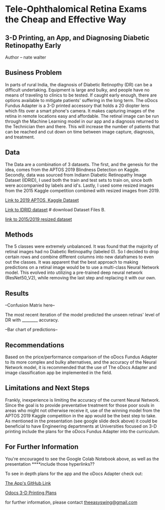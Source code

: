 # Tele-Ophthalomical Retina Exams the Cheap and Effective Way 
## 3-D Printing, an App, and Diagnosing Diabetic Retinopathy Early

Author – nate walter

## Business Problem
In parts of rural India, the diagnosis of Diabetic Retinopthy (DR) can be a difficult undertaking. Equipment is large and bulky, and people have no means of traveling to clinics to be tested. If caught early enough, there are options available to mitigate patients' suffering in the long term. The oDocs Fundus Adapter is a 3-D printed accessory that holds a 20 diopter lens which fits over a smart phone's camera. It makes capturing images of the retina in remote locations easy and affordable. The retinal image can be run through the Machine Learning model in our app and a diagnosis returned to the Technician then and there. This will increase the number of patients that can be reached and cut down on time between image capture, diagnosis, and treatment. 


## Data
The Data are a combination of 3 datasets. The first, and the genesis for the idea, comes from the APTOS 2019 Blindness Detection on Kaggle. Secondly, data was sourced from Indiann Diabetic Retinopathy Image Dataset (IDRID), I used both the train and test sets to train on, since both were accompanied by labels and id's. Lastly, I used some resized images from the 2015 Kaggle competition combined with resized images from 2019.

[Link to 2019 APTOS, Kaggle Dataset](https://www.kaggle.com/c/aptos2019-blindness-detection/data)

[Link to IDRID dataset](https://ieee-dataport.org/open-access/indian-diabetic-retinopathy-image-dataset-idrid) # download Dataset Files B.

[link to 2015/2019 resized dataset](https://www.kaggle.com/benjaminwarner/resized-2015-2019-blindness-detection-images)

## Methods
The 5 classes were extremely unbalanced. It was found that the majority of retinal images had no Diabetic Retinopathy (labeled 0). So I decided to drop certain  rows and combine different columns into new dataframes to even out the classes. It was apparent that the best approach to making predictions on a retinal image would be to use a multi-class Neural Network model. This evolved into utilizing a pre-trained deep neural network (ResNet50_V2), while removing the last step and replacing it with our own.   

## Results

–Confusion Matrix here–

The most recent iteration of the model predicted the unseen retinas' level of DR with ________ accuracy. 

–Bar chart of predictions– 

## Recommendations
Based on the price/performance comparison of the oDocs Fundus Adapter to its more complex and bulky alternatives, and the accuracy of the Neural Network model, it is recommended that the use of The oDocs Adapter and image classification app be implemented in the field. 

## Limitations and Next Steps
Frankly, inexperience is limiting the accuracy of the current Neural Network. Since the goal is to provide preventative treatment for those poor souls in areas who might not otherwise receive it, use of the winning model from the APTOS 2019 Kaggle competition in the app would be the best step to take. As mentioned in the presentation (see google slide deck above) it could be beneficial to have Engineering departments at Universities focused on 3-D printing include the plans for the oDocs Fundus Adapter into the curriculum. 

## For Further Information

You're encouraged to see the Google Colab Notebook above, as well as the presentation  ****include those hyperlinks??

To see in depth plans for the app and the oDocs Adapter check out:


[The App's GitHub Link](https://github.com/IBM/tfjs-web-app#1-clone-the-repo)


[Odocs 3-D Printing Plans](https://odocseyecare.shop/pages/3d-print)


for further information, please contact theeasyswing@gmail.com






